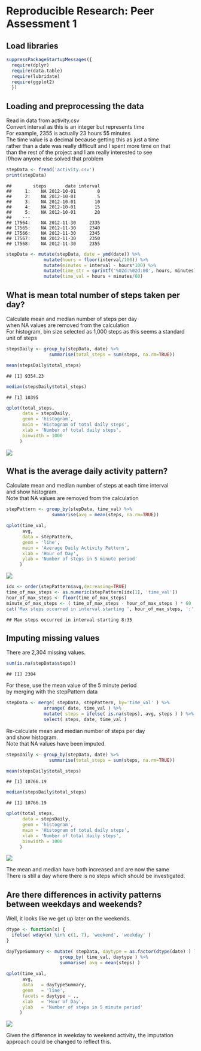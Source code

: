 # Reproducible Research: Peer Assessment 1
## Load libraries

```r
suppressPackageStartupMessages({
  require(dplyr)
  require(data.table)
  require(lubridate)
  require(ggplot2)
  })
```

## Loading and preprocessing the data
Read in data from activity.csv  
Convert interval as this is an integer but represents time  
For example, 2355 is actually 23 hours 55 minutes  
The time value is a decimal because getting this as just a time  
rather than a date was really difficult and I spent more time on that  
than the rest of the project and I am really interested to see  
if/how anyone else solved that problem  

```r
stepData <- fread('activity.csv')
print(stepData)
```

```
##        steps       date interval
##     1:    NA 2012-10-01        0
##     2:    NA 2012-10-01        5
##     3:    NA 2012-10-01       10
##     4:    NA 2012-10-01       15
##     5:    NA 2012-10-01       20
##    ---                          
## 17564:    NA 2012-11-30     2335
## 17565:    NA 2012-11-30     2340
## 17566:    NA 2012-11-30     2345
## 17567:    NA 2012-11-30     2350
## 17568:    NA 2012-11-30     2355
```

```r
stepData <- mutate(stepData, date = ymd(date)) %>%
              mutate(hours = floor(interval/100)) %>%
              mutate(minutes = interval - hours*100) %>%
              mutate(time_str = sprintf('%02d:%02d:00', hours, minutes)) %>%
              mutate(time_val = hours + minutes/60)
```

## What is mean total number of steps taken per day?
Calculate mean and median number of steps per day  
when NA values are removed from the calculation  
For histogram, bin size selected as 1,000 steps as this seems a standard unit of steps  


```r
stepsDaily <- group_by(stepData, date) %>%
                summarise(total_steps = sum(steps, na.rm=TRUE))

mean(stepsDaily$total_steps)
```

```
## [1] 9354.23
```

```r
median(stepsDaily$total_steps)
```

```
## [1] 10395
```

```r
qplot(total_steps,
      data = stepsDaily,
      geom = 'histogram',
      main = 'Histogram of total daily steps',
      xlab = 'Number of total daily steps',
      binwidth = 1000
     )
```

![](PA1_template_files/figure-html/mean_steps-1.png)<!-- -->

## What is the average daily activity pattern?
Calculate mean and median number of steps at each time interval  
and show histogram.  
Note that NA values are removed from the calculation  

```r
stepPattern <- group_by(stepData, time_val) %>%
                 summarise(avg = mean(steps, na.rm=TRUE))

qplot(time_val,
      avg,
      data = stepPattern,
      geom = 'line',
      main = 'Average Daily Activity Pattern',
      xlab = 'Hour of Day',
      ylab = 'Number of steps in 5 minute period'
     )
```

![](PA1_template_files/figure-html/activity_pattern-1.png)<!-- -->

```r
idx <- order(stepPattern$avg,decreasing=TRUE)
time_of_max_steps <- as.numeric(stepPattern[idx[1], 'time_val'])
hour_of_max_steps <- floor(time_of_max_steps)
minute_of_max_steps <- ( time_of_max_steps - hour_of_max_steps ) * 60
cat('Max steps occurred in interval starting ', hour_of_max_steps, ':', minute_of_max_steps, sep='')
```

```
## Max steps occurred in interval starting 8:35
```

## Imputing missing values
There are 2,304 missing values.  

```r
sum(is.na(stepData$steps))
```

```
## [1] 2304
```
For these, use the mean value of the 5 minute period  
by merging with the stepPattern data

```r
stepData <- merge( stepData, stepPattern, by='time_val' ) %>%
              arrange( date, time_val ) %>%
              mutate( steps = ifelse( is.na(steps), avg, steps ) ) %>%
              select( steps, date, time_val )
```
Re-calculate mean and median number of steps per day  
and show histogram.  
Note that NA values have been imputed.  

```r
stepsDaily <- group_by(stepData, date) %>%
                summarise(total_steps = sum(steps, na.rm=TRUE))

mean(stepsDaily$total_steps)
```

```
## [1] 10766.19
```

```r
median(stepsDaily$total_steps)
```

```
## [1] 10766.19
```

```r
qplot(total_steps,
      data = stepsDaily,
      geom = 'histogram',
      main = 'Histogram of total daily steps',
      xlab = 'Number of total daily steps',
      binwidth = 1000
     )
```

![](PA1_template_files/figure-html/repeat_mean_steps-1.png)<!-- -->

The mean and median have both increased and are now the same  
There is still a day where there is no steps which should be investigated.  

## Are there differences in activity patterns between weekdays and weekends?  
Well, it looks like we get up later on the weekends.  

```r
dtype <- function(x) {
  ifelse( wday(x) %in% c(1, 7), 'weekend', 'weekday' )
}

dayTypeSummary <- mutate( stepData, daytype = as.factor(dtype(date) ) ) %>%
                    group_by( time_val, daytype ) %>%
                    summarise( avg = mean(steps) )
       
qplot(time_val,
      avg,
      data   = dayTypeSummary,
      geom   = 'line',
      facets = daytype ~ .,
      xlab   = 'Hour of Day',
      ylab   = 'Number of steps in 5 minute period'
     )
```

![](PA1_template_files/figure-html/activity_patterns2-1.png)<!-- -->

Given the difference in weekday to weekend activity, the imputation  
approach could be changed to reflect this.  
